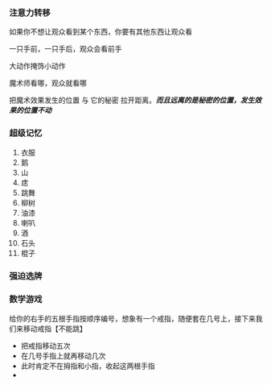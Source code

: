 ### 注意力转移
如果你不想让观众看到某个东西，你要有其他东西让观众看

一只手前，一只手后，观众会看前手

大动作掩饰小动作

魔术师看哪，观众就看哪

把魔术效果发生的位置 与 它的秘密 拉开距离。***而且远离的是秘密的位置，发生效果的位置不动***
### 超级记忆
1. 衣服
2. 鹅
3. 山
4. 痣
5. 跳舞
6. 柳树
7. 油漆
8. 喇叭
9. 酒
10. 石头
11. 棍子
### 强迫选牌

### 数学游戏
给你的右手的五根手指按顺序编号，想象有一个戒指，随便套在几号上，接下来我们来移动戒指【不能跳】
- 把戒指移动五次
- 在几号手指上就再移动几次
- 此时肯定不在拇指和小指，收起这两根手指
- 



